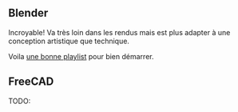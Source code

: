 
## Blender

Incroyable! Va très loin dans les rendus mais est plus adapter à une conception artistique que technique.

Voila [une bonne playlist](https://www.youtube.com/watch?v=1FGWgaCyE8E&list=PLuine2he2FmOY1ILTDc1OR9vHgIMBw4_W&index=1) pour bien démarrer.


## FreeCAD

TODO: